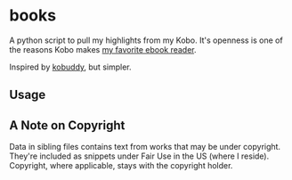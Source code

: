 # books

A python script to pull my highlights from my Kobo. It's openness is one of the reasons Kobo makes [my favorite ebook reader](https://xavd.id/blog/post/an-ode-to-kobo/).

Inspired by [kobuddy](https://github.com/karlicoss/kobuddy), but simpler.

## Usage

## A Note on Copyright

Data in sibling files contains text from works that may be under copyright. They're included as snippets under Fair Use in the US (where I reside). Copyright, where applicable, stays with the copyright holder.
